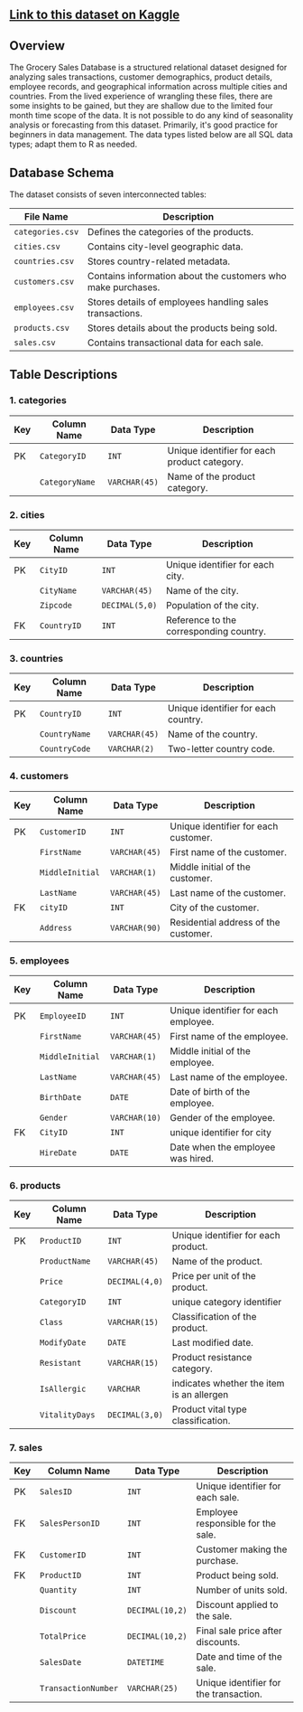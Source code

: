 ## [Link to this dataset on Kaggle]()

## Overview

The Grocery Sales Database is a structured relational dataset designed for analyzing sales transactions, customer demographics, product details, employee records, and geographical information across multiple cities and countries. From the lived experience of wrangling these files, there are some insights to be gained, but they are shallow due to the limited four month time scope of the data. It is not possible to do any kind of seasonality analysis or forecasting from this dataset. Primarily, it's good practice for beginners in data management. The data types listed below are all SQL data types; adapt them to R as needed.

## Database Schema

The dataset consists of seven interconnected tables:

| File Name | Description |
|------------------|------------------------------------------------------|
| `categories.csv` | Defines the categories of the products. |
| `cities.csv` | Contains city-level geographic data. |
| `countries.csv` | Stores country-related metadata. |
| `customers.csv` | Contains information about the customers who make purchases. |
| `employees.csv` | Stores details of employees handling sales transactions. |
| `products.csv` | Stores details about the products being sold. |
| `sales.csv` | Contains transactional data for each sale. |

## Table Descriptions

### 1. categories

| Key | Column Name | Data Type | Description |
|-------------|-------------|-------------|----------------------------------|
| PK | `CategoryID` | `INT` | Unique identifier for each product category. |
|  | `CategoryName` | `VARCHAR(45)` | Name of the product category. |

### 2. cities

| Key | Column Name | Data Type      | Description                             |
|-----|-------------|----------------|-----------------------------------------|
| PK  | `CityID`    | `INT`          | Unique identifier for each city.        |
|     | `CityName`  | `VARCHAR(45)`  | Name of the city.                       |
|     | `Zipcode`   | `DECIMAL(5,0)` | Population of the city.                 |
| FK  | `CountryID` | `INT`          | Reference to the corresponding country. |

### 3. countries

| Key | Column Name   | Data Type     | Description                         |
|-----|---------------|---------------|-------------------------------------|
| PK  | `CountryID`   | `INT`         | Unique identifier for each country. |
|     | `CountryName` | `VARCHAR(45)` | Name of the country.                |
|     | `CountryCode` | `VARCHAR(2)`  | Two-letter country code.            |

### 4. customers

| Key | Column Name     | Data Type     | Description                          |
|-----|-----------------|---------------|--------------------------------------|
| PK  | `CustomerID`    | `INT`         | Unique identifier for each customer. |
|     | `FirstName`     | `VARCHAR(45)` | First name of the customer.          |
|     | `MiddleInitial` | `VARCHAR(1)`  | Middle initial of the customer.      |
|     | `LastName`      | `VARCHAR(45)` | Last name of the customer.           |
| FK  | `cityID`        | `INT`         | City of the customer.                |
|     | `Address`       | `VARCHAR(90)` | Residential address of the customer. |

### 5. employees

| Key | Column Name     | Data Type     | Description                          |
|-----|-----------------|---------------|--------------------------------------|
| PK  | `EmployeeID`    | `INT`         | Unique identifier for each employee. |
|     | `FirstName`     | `VARCHAR(45)` | First name of the employee.          |
|     | `MiddleInitial` | `VARCHAR(1)`  | Middle initial of the employee.      |
|     | `LastName`      | `VARCHAR(45)` | Last name of the employee.           |
|     | `BirthDate`     | `DATE`        | Date of birth of the employee.       |
|     | `Gender`        | `VARCHAR(10)` | Gender of the employee.              |
| FK  | `CityID`        | `INT`         | unique identifier for city           |
|     | `HireDate`      | `DATE`        | Date when the employee was hired.    |

### 6. products

| Key | Column Name    | Data Type      | Description                               |
|-------------|---------------------------|-------------|--------------------|
| PK  | `ProductID`    | `INT`          | Unique identifier for each product.       |
|     | `ProductName`  | `VARCHAR(45)`  | Name of the product.                      |
|     | `Price`        | `DECIMAL(4,0)` | Price per unit of the product.            |
|     | `CategoryID`   | `INT`          | unique category identifier                |
|     | `Class`        | `VARCHAR(15)`  | Classification of the product.            |
|     | `ModifyDate`   | `DATE`         | Last modified date.                       |
|     | `Resistant`    | `VARCHAR(15)`  | Product resistance category.              |
|     | `IsAllergic`   | `VARCHAR`      | indicates whether the item is an allergen |
|     | `VitalityDays` | `DECIMAL(3,0)` | Product vital type classification.        |

### 7. sales

| Key | Column Name | Data Type | Description |
|-------------|---------------------|-------------|--------------------------|
| PK | `SalesID` | `INT` | Unique identifier for each sale. |
| FK | `SalesPersonID` | `INT` | Employee responsible for the sale. |
| FK | `CustomerID` | `INT` | Customer making the purchase. |
| FK | `ProductID` | `INT` | Product being sold. |
|  | `Quantity` | `INT` | Number of units sold. |
|  | `Discount` | `DECIMAL(10,2)` | Discount applied to the sale. |
|  | `TotalPrice` | `DECIMAL(10,2)` | Final sale price after discounts. |
|  | `SalesDate` | `DATETIME` | Date and time of the sale. |
|  | `TransactionNumber` | `VARCHAR(25)` | Unique identifier for the transaction. |
